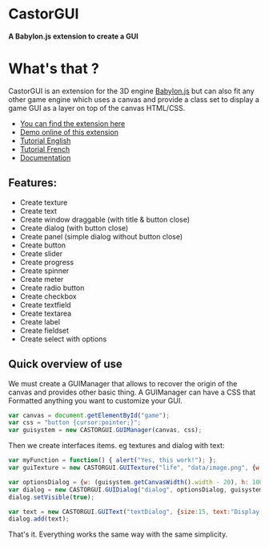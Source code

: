 # CastorGUI

**A Babylon.js extension to create a GUI**

# What's that ?
CastorGUI is an extension for the 3D engine [Babylon.js](www.babylonjs.com) but can also fit any other game engine which uses a canvas and provide a class set to display a game GUI as a layer on top of the canvas HTML/CSS.

* [You can find the extension here](https://github.com/dad72/CastorGUI)
* [Demo online of this extension](http://www.castorengine.com/castorengine/Data/JS/CastorGUI/demo)
* [Tutorial English](https://github.com/dad72/CastorGUI/wiki)
* [Tutorial French](https://bitbucket.org/Dad72/castorengine/wiki/Utiliser%20le%20systeme%20GUI%20dans%20les%20scripts)
* [Documentation](https://github.com/dad72/CastorGUI/tree/master/doc)

## Features:

* Create texture
* Create text
* Create window draggable (with title & button close)
* Create dialog (with button close)
* Create panel (simple dialog without button close)
* Create button
* Create slider
* Create progress
* Create spinner
* Create meter
* Create radio button
* Create checkbox
* Create textfield
* Create textarea
* Create label
* Create fieldset
* Create select with options

## Quick overview of use 

We must create a GUIManager that allows to recover the origin of the canvas and provides other basic thing.
A GUIManager can have a CSS that Formatted anything you want to customize your GUI.

```javascript
var canvas = document.getElementById("game");
var css = "button {cursor:pointer;}";
var guisystem = new CASTORGUI.GUIManager(canvas, css);
```
Then we create interfaces items. eg textures and dialog with text:

```javascript
var myFunction = function() { alert("Yes, this work!"); };
var guiTexture = new CASTORGUI.GUITexture("life", "data/image.png", {w:50,h:50,x:10,y:0}, guisystem, myFunction);

var optionsDialog = {w: (guisystem.getCanvasWidth().width - 20), h: 100, x: 8, y: (guisystem.getCanvasWidth().height - 110)};
var dialog = new CASTORGUI.GUIDialog("dialog", optionsDialog, guisystem);
dialog.setVisible(true);

var text = new CASTORGUI.GUIText("textDialog", {size:15, text:"Display text here"}, guisystem, false);
dialog.add(text);
```
That's it. Everything works the same way with the same simplicity.
